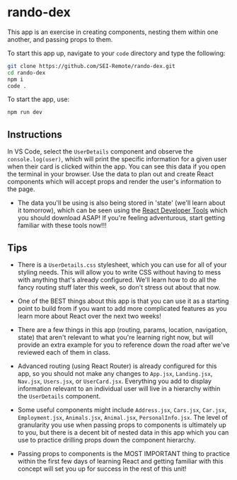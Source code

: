 # rando-dex

This app is an exercise in creating components, nesting them within one another, and passing props to them.

To start this app up, navigate to your `code` directory and type the following:

```bash
git clone https://github.com/SEI-Remote/rando-dex.git
cd rando-dex
npm i
code .
```

To start the app, use:

```bash
npm run dev
```

## Instructions

In VS Code, select the `UserDetails` component and observe the `console.log(user)`, which will print the specific information for a given user when their card is clicked within the app.  You can see this data if you open the terminal in your browser.  Use the data to plan out and create React components which will accept props and render the user's information to the page.  

- The data you'll be using is also being stored in 'state' (we'll learn about it tomorrow), which can be seen using the [React Developer Tools](https://chromewebstore.google.com/detail/react-developer-tools/fmkadmapgofadopljbjfkapdkoienihi) which you should download ASAP!  If you're feeling adventurous, start getting familiar with these tools now!!!  

## Tips

- There is a `UserDetails.css` stylesheet, which you can use for all of your styling needs.  This will allow you to write CSS without having to mess with anything that's already configured.  We'll learn how to do all the fancy routing stuff later this week, so don't stress out about that now.  

- One of the BEST things about this app is that you can use it as a starting point to build from if you want to add more complicated features as you learn more about React over the next two weeks!

- There are a few things in this app (routing, params, location, navigation, state) that aren't relevant to what you're learning right now, but will provide an extra example for you to reference down the road after we've reviewed each of them in class.

- Advanced routing (using React Router) is already configured for this app, so you should not make any changes to `App.jsx`, `Landing.jsx`, `Nav.jsx`, `Users.jsx`, or `UserCard.jsx`.  Everything you add to display information relevant to an individual user will live in a hierarchy within the `UserDetails` component.

- Some useful components might include `Address.jsx`, `Cars.jsx`, `Car.jsx`, `Employment.jsx`, `Animals.jsx`, `Animal.jsx`, `PersonalInfo.jsx`.  The level of granularity you use when passing props to components is ultimately up to you, but there is a decent bit of nested data in this app which you can use to practice drilling props down the component hierarchy.  

- Passing props to components is the MOST IMPORTANT thing to practice within the first few days of learning React and getting familiar with this concept will set you up for success in the rest of this unit!

